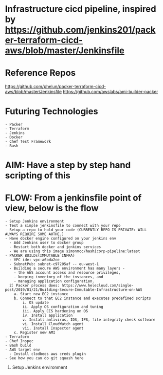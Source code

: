 # Infrastructure cicd pipeline, inspired by https://github.com/jenkins201/packer-terraform-cicd-aws/blob/master/Jenkinsfile

# Reference Repos 
https://github.com/phelun/packer-terraform-cicd-aws/blob/master/Jenkinsfile
https://github.com/awslabs/ami-builder-packer


# Futuring Technologies 
    - Packer 
    - Terraform 
    - Jenkins
    - Docker
    - Chef Test Framework   
    - Bash 


# AIM: Have a step by step hand scripting of this

# FLOW: From a jenkinsfile point of view, below is the flow 
    - Setup Jenkins environment 
    - Test a simple jenkinsfile to connect with your repo 
    - Setup a repo to hold your code (CURRENTLY REPO IS PRIVATE: WILL ALWAYS REQUIRE SOME AUTHE.)
    - Have docker engine configured on your jenkins env
      - Add Jenkins user to docker group
      - Restart both docker and jenkins services
      - We are using this image simonmcc/hashicorp-pipeline:latest
    - PACKER BUILDs(IMMUTABLE INFRA)
      - VPC ide: vpc-a6bda2ce
      - SubnetPub: subnet-c97205af -- eu-west-1   
      - Building a secure AWS environment has many layers - 
        - the AWS account access and resource privileges, 
        - keeping inventory of the instances, and 
        - managing application configuration.  
      2) Packer process does: https://www.helecloud.com/single-post/2019/01/21/Building-Secure-Immutable-Infrastructure-on-AWS
        a. Start new EC2 instance
        b. Connect to that EC2 instance and executes predefined scripts
            i. OS update
            ii. Apply OS configuration and tuning
            iii. Apply CIS hardening on OS
            iv. Install application
            v. Install antivirus, IDS, IPS, file integrity check software
            vi. Install CloudWatch agent
            vii. Install Inspector agent
        c. Register new AMI
    - Terraform 
    - Chef Inspec 
    - Bash build
    - AWS target env 
      - Install clodbees aws creds plugin 
    - See how you can do git squash here 

1. Setup Jenkins environment 